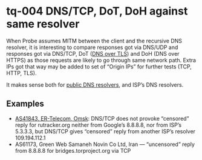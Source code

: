 # tq-004 DNS/TCP, DoT, DoH against same resolver

When Probe assumes MITM between the client and the recursive DNS resolver, it
is interesting to compare responses got via DNS/UDP and responses got via
DNS/TCP, DoT ([DNS over TLS](https://tools.ietf.org/html/rfc7858)) and DoH (DNS
over HTTPS) as those requests are likely to go through same network path. Extra
IPs got that way may be added to set of “Origin IPs” for further tests (TCP,
HTTP, TLS).

It makes sense both for [public DNS resolvers](https://en.wikipedia.org/wiki/Public_recursive_name_server),
and ISP’s DNS resolvers.

## Examples
- [AS41843, ER-Telecom, Omsk](https://github.com/ooni/probe/issues/647#issuecomment-275999682): DNS/TCP does not provoke “censored” reply for rutracker.org neither from Google’s 8.8.8.8, nor from ISP’s 5.3.3.3, but DNS/TCP gives “censored” reply from another ISP’s resolver 109.194.112.1
- AS61173, Green Web Samaneh Novin Co Ltd, Iran — “uncensored” reply from 8.8.8.8 for bridges.torproject.org via TCP
